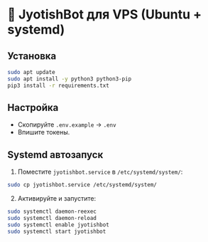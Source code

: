 # 🌟 JyotishBot для VPS (Ubuntu + systemd)

## Установка

```bash
sudo apt update
sudo apt install -y python3 python3-pip
pip3 install -r requirements.txt
```

## Настройка

- Скопируйте `.env.example` → `.env`
- Впишите токены.

## Systemd автозапуск

1. Поместите `jyotishbot.service` в `/etc/systemd/system/`:

```bash
sudo cp jyotishbot.service /etc/systemd/system/
```

2. Активируйте и запустите:

```bash
sudo systemctl daemon-reexec
sudo systemctl daemon-reload
sudo systemctl enable jyotishbot
sudo systemctl start jyotishbot
```
